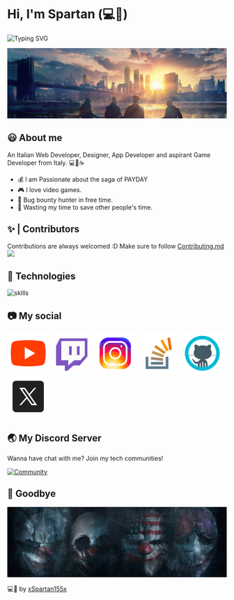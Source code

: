 <link rel="stylesheet" href="./assets/css/style.css">

# Hi, I'm Spartan (💻💖)

![Typing SVG](https://readme-typing-svg.herokuapp.com?font=comfortaa&color=016EEA&size=24&width=500&lines=Frontend+Developer;App+Developer;Designer+in+free+time)

![](./assets/img/header.jpg)

## 😃 About me

An Italian Web Developer, Designer, App Developer and aspirant Game Developer from Italy. 💻💖☕

- 💰 I am Passionate about the saga of PAYDAY
- 🎮 I love video games.
- 🔏 Bug bounty hunter in free time.
- 🎯 Wasting my time to save other people's time.

## ✨ | Contributors

Contributions are always welcomed :D Make sure to follow [Contributing.md](/CONTRIBUTING.md)
<a href="https://github.com/SudhanPlayz/Discord-MusicBot/graphs/contributors">
  <img src="https://contributors-img.web.app/image?repo=SudhanPlayz/Discord-MusicBot" />
</a>

## 🔧 Technologies

![skills](https://skillicons.dev/icons?i=html,css,js,php,bootstrap,wordpress,nodejs,npm,mysql,py,c,cpp,java,lua,discord,bots,discordjs,unity,github,gitlab,git,vscode,figma,ps,pr,ae,gmail,linux,ubuntu,kali,windows&theme=light)

## 📷 My social

[![](./assets/social/youtube.svg)](https://www.youtube.com/@xSpartan155x) [![](./assets/social/twitch.svg)](https://www.twitch.tv/xspartan155xlive) [![](./assets/social/instagram.svg)](https://www.instagram.com/xspartan155x/) [![](./assets/social/stack-overflow.svg)](https://stackoverflow.com/users/27729442/spartan) [![](./assets/social/github.svg)](https://github.com/xSpartan155x) [![](./assets/social/twitterx.svg)](https://x.com/xSpartan155x)

## 🌏 My Discord Server

Wanna have chat with me? Join my tech communities!

[![Community](https://discordapp.com/api/guilds/1130271410149937182/widget.png?style=banner2)](https://discord.gg/HW3HYUjaRw)

## 👋 Goodbye

![](./assets/img/footer.jpg)

💻💖 by [xSpartan155x](https://github.com/xSpartan155x)
